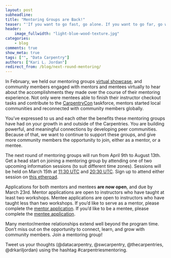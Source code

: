 ```yaml
---
layout: post
subheadline:
title: "Mentoring Groups are Back!"
teaser: "'If you want to go fast, go alone. If you want to go far, go with others.' - African Proverb" 
header:
    image_fullwidth: "light-blue-wood-texture.jpg"
categories:
    - blog
comments: true
show_meta: true
tags: ["", "Data Carpentry"]
authors: ["Kari L. Jordan"]
redirect_from: /blog/next-round-mentoring/
---
```


In February, we held our mentoring groups [virtual showcase](http://www.datacarpentry.org/blog/Mentoring-Groups-Virtual-Showcase/), 
and community members engaged with mentors and mentees virtually to hear about the accomplishments they made over the course 
of their mentoring experience. Not only were mentees able to finish their instructor checkout tasks and contribute to 
the [CarpentryCon](http://www.carpentrycon.org/) taskforce, mentors started local communities and reconnected with community 
members globally. 

You’ve expressed to us and each other the benefits these mentoring groups have had on your growth in and outside of the Carpentries. 
You are building powerful, and meaningful connections by developing peer communities. Because of that, we want to continue to 
support these groups, and give more community members the opportunity to join, either as a mentor, or a mentee.

The next round of mentoring groups will run from April 9th to August 13th. Get a head start on joining a mentoring group by 
attending one of two upcoming information sessions (to suit different time zones). Sessions will be held on March 
15th at [11:30 UTC](https://www.timeanddate.com/worldclock/fixedtime.html?msg=Carpentries+Mentoring+Groups+Info+Session&iso=20180315T0730&p1=179&am=30) and [20:30 UTC](https://www.timeanddate.com/worldclock/fixedtime.html?msg=Carpentries+Mentoring+Groups+Info+Session&iso=20180315T1630&p1=179). Sign up to attend either session on [this etherpad](http://pad.software-carpentry.org/mentorship-info).                                        

Applications for both mentors and mentees **are now open**, and due by March 23rd. Mentor 
applications are open to instructors who have taught at least two workshops. Mentee applications are open to 
instructors who have taught less than two workshops. If you’d like to serve as a mentor, please complete the [mentor application](https://goo.gl/forms/xKYytXTbI1PUo56C2).  If you’d like to be a mentee, please complete the [mentee application](https://goo.gl/forms/0Tiz8m1E2H5nlLus2).   

Many mentor/mentee relationships extend well beyond the program time. Don’t miss out on the opportunity to connect, 
learn, and grow with community members. Join a mentoring group! 

Tweet us your thoughts (@datacarpentry, @swcarpentry, @thecarpentries, @drkariljordan) using the hashtag #carpentriesmentoring.

